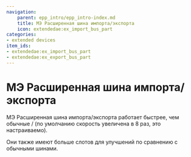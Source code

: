 ```yaml
---
navigation:
    parent: epp_intro/epp_intro-index.md
    title: МЭ Расширенная шина импорта/экспорта
    icon: extendedae:ex_import_bus_part
categories:
- extended devices
item_ids:
- extendedae:ex_import_bus_part
- extendedae:ex_export_bus_part
---
```


# МЭ Расширенная шина импорта/экспорта

<Row gap="20">
<GameScene zoom="8" background="transparent">
  <ImportStructure src="../structure/cable_ex_import_bus.snbt"></ImportStructure>
</GameScene>
<GameScene zoom="8" background="transparent">
  <ImportStructure src="../structure/cable_ex_export_bus.snbt"></ImportStructure>
</GameScene>
</Row>

МЭ Расширенная шина импорта/экспорта работает быстрее, чем обычные <ItemLink id="ae2:import_bus" />/<ItemLink id="ae2:export_bus" />
(по умолчанию скорость увеличена в 8 раз, это настраиваемо).

Они также имеют больше слотов для улучшений по сравнению с обычными шинами.